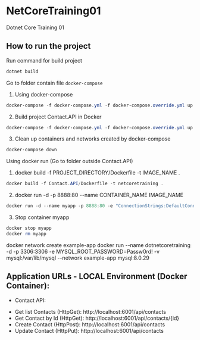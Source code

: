 # NetCoreTraining01
 Dotnet Core Training 01
 
 ## How to run the project

Run command for build project
```Powershell
dotnet build
```
Go to folder contain file `docker-compose`

1. Using docker-compose
```Powershell
docker-compose -f docker-compose.yml -f docker-compose.override.yml up -d --remove-orphans
```
2. Build project Contact.API in Docker
```Powershell
docker-compose -f docker-compose.yml -f docker-compose.override.yml up -d --remove-orphans --build
```
3. Clean up containers and networks created by docker-compose
```Powershell
docker-compose down
```
Using docker run (Go to folder outside Contact.API)

1. docker build -f PROJECT_DIRECTORY/Dockerfile -t IMAGE_NAME .
```Powershell
docker build -f Contact.API/Dockerfile -t netcoretraining .
```

2. docker run -d -p 8888:80 --name CONTAINER_NAME IMAGE_NAME
```Powershell
docker run -d --name myapp -p 8888:80 -e "ConnectionStrings:DefaultConnectionString=Server=dotnetcoretraining;Port=3306;Database=DotnetCoreTraining;Uid=root;Pwd=Passw0rd!" --network example-app netcoretraining
```
3. Stop container myapp
```Powershell
docker stop myapp
docker rm myapp
```
docker network create example-app
docker run --name dotnetcoretraining -d -p 3306:3306 -e MYSQL_ROOT_PASSWORD=Passw0rd! -v mysql:/var/lib/mysql --network example-app mysql:8.0.29
## Application URLs - LOCAL Environment (Docker Container):
- Contact API:
+ Get list Contacts (HttpGet): http://localhost:6001/api/contacts
+ Get Contact by Id (HttpGet): http://localhost:6001/api/contacts/{id}
+ Create Contact (HttpPost): http://localhost:6001/api/contacts
+ Update Contact (HttpPut): http://localhost:6001/api/contacts

